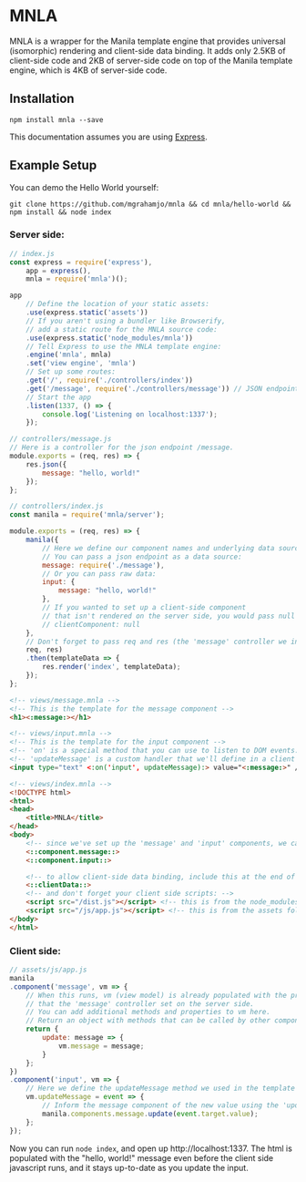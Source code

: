 # MNLA

MNLA is a wrapper for the Manila template engine that provides universal (isomorphic) rendering and client-side data binding. It adds only 2.5KB of client-side code and 2KB of server-side code on top of the Manila template engine, which is 4KB of server-side code.

## Installation

```
npm install mnla --save
```

This documentation assumes you are using [Express](expressjs.com).

## Example Setup

You can demo the Hello World yourself:

```
git clone https://github.com/mgrahamjo/mnla && cd mnla/hello-world && npm install && node index
```

### Server side:

```javascript
// index.js
const express = require('express'),
    app = express(),
    mnla = require('mnla')();

app
    // Define the location of your static assets:
    .use(express.static('assets'))
    // If you aren't using a bundler like Browserify,
    // add a static route for the MNLA source code:
    .use(express.static('node_modules/mnla'))
    // Tell Express to use the MNLA template engine:
    .engine('mnla', mnla)
    .set('view engine', 'mnla')
    // Set up some routes:
    .get('/', require('./controllers/index'))
    .get('/message', require('./controllers/message')) // JSON endpoint
    // Start the app
    .listen(1337, () => {
        console.log('Listening on localhost:1337');
    });
```

```javascript
// controllers/message.js
// Here is a controller for the json endpoint /message. 
module.exports = (req, res) => {
    res.json({
        message: "hello, world!"
    });
};
```

```javascript
// controllers/index.js
const manila = require('mnla/server');

module.exports = (req, res) => {
    manila({
        // Here we define our component names and underlying data sources:
        // You can pass a json endpoint as a data source:
        message: require('./message'),
        // Or you can pass raw data:
        input: {
            message: "hello, world!"
        },
        // If you wanted to set up a client-side component
        // that isn't rendered on the server side, you would pass null
        // clientComponent: null
    },
    // Don't forget to pass req and res (the 'message' controller we included expects them)
    req, res)
    .then(templateData => {
        res.render('index', templateData);
    });
};
```

```html
<!-- views/message.mnla -->
<!-- This is the template for the message component -->
<h1><:message:></h1>
```

```html
<!-- views/input.mnla -->
<!-- This is the template for the input component -->
<!-- 'on' is a special method that you can use to listen to DOM events. -->
<!-- 'updateMessage' is a custom handler that we'll define in a client side script. -->
<input type="text" <:on('input', updateMessage):> value="<:message:>" />
```

```html
<!-- views/index.mnla -->
<!DOCTYPE html>
<html>
<head>
    <title>MNLA</title>
</head>
<body>
    <!-- since we've set up the 'message' and 'input' components, we can render them thusly: -->
    <::component.message::>
    <::component.input::>

    <!-- to allow client-side data binding, include this at the end of the body: -->
    <::clientData::>
    <!-- and don't forget your client side scripts: -->
    <script src="/dist.js"></script> <!-- this is from the node_modules/mnla folder -->
    <script src="/js/app.js"></script> <!-- this is from the assets folder -->
</body>
</html>
```

### Client side:

```javascript
// assets/js/app.js
manila
.component('message', vm => {
    // When this runs, vm (view model) is already populated with the properties
    // that the 'message' controller set on the server side. 
    // You can add additional methods and properties to vm here.
    // Return an object with methods that can be called by other components.
    return {
        update: message => {
            vm.message = message;
        }
    };
})
.component('input', vm => {
    // Here we define the updateMessage method we used in the template as an event listener.
    vm.updateMessage = event => {
        // Inform the message component of the new value using the 'update' method we created.
        manila.components.message.update(event.target.value);
    };
});
```

Now you can run `node index`, and open up http://localhost:1337. The html is populated with the "hello, world!" message even before the client side javascript runs, and it stays up-to-date as you update the input.
